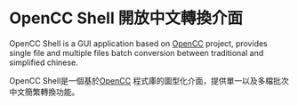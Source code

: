 # OpenCC Shell 開放中文轉換介面

OpenCC Shell is a GUI application based on [OpenCC](https://github.com/BYVoid/OpenCC) project, provides single file and multiple files batch conversion between traditional and simplified chinese.

OpenCC Shell是一個基於[OpenCC](https://github.com/BYVoid/OpenCC) 程式庫的圖型化介面，提供單一以及多檔批次中文簡繁轉換功能。

